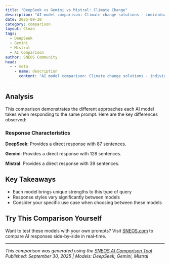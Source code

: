 ```yaml
---
title: "DeepSeek vs Gemini vs Mistral: Climate Change"
description: "AI model comparison: Climate change solutions - individual actions that matter..."
date: 2025-09-30
category: comparison
layout: Clean
tags:
  - DeepSeek
  - Gemini
  - Mistral
  - AI Comparison
author: SNEOS Community
head:
  - - meta
    - name: description
      content: "AI model comparison: Climate change solutions - individual actions that matter..."
---
```


<ChatComparison
  title="DeepSeek vs Gemini vs Mistral: Climate Change"
  prompt="Climate change solutions - individual actions that matter"
  :responses='{
    "DeepSeek": "Of course. This is a crucial topic. While systemic change from governments and corporations is essential, individual actions are far from meaningless. They matter for several powerful reasons:\n\n*   **Collective Impact:** When millions of people make small changes, it creates a massive shift in demand, culture, and political will.\n*   **Economic Signaling:** Your spending choices signal to the market what you value, driving innovation and investment in green technologies.\n*   **Social Influence:** Your actions influence your friends, family, and community, creating a ripple effect.\n*   **Personal Agency:** Taking action combats climate anxiety and empowers you to be part of the solution.\n\nHere are individual actions that have a significant impact, categorized for clarity.\n\n---\n\n### \uD83C\uDFE0 **At Home: Reduce Your Energy Footprint**\n\nThe energy used to power and heat our homes is a major source of emissions.\n\n1.  **Switch to Renewable Energy:** If possible, choose a green energy provider from your utility or install solar panels. This is one of the most impactful steps.\n2.  **Electrify Your Home:**\n    *   **Heat Pump:** Replace gas-powered furnaces and air conditioners with an electric heat pump (for both heating and cooling).\n    *   **Heat Pump Water Heater:** Swap your gas water heater for an efficient electric heat pump model.\n    *   **Induction Stovetop:** Ditch the gas stove for a faster, cleaner, and more efficient induction cooktop.\n3.  **Improve Efficiency:**\n    *   **Seal Leaks:** Weatherstrip doors and windows and seal gaps to prevent heat/cool air from escaping.\n    *   **Insulate:** Proper insulation in attics and walls drastically reduces energy needs.\n    *   **Smart Thermostat:** Install a programmable or smart thermostat (like Nest or Ecobee) to optimize heating and cooling when you\u0027re away or asleep.\n4.  **LED Lights:** Replace all incandescent and CFL bulbs with LEDs. They use up to 90% less energy.\n\n### \uD83D\uDE97 **Transportation: Rethink How You Move**\n\nTransportation is a leading source of emissions in many countries.\n\n1.  **Reduce Flying:** Aviation has a huge per-person footprint. For shorter trips, take a train or bus. When you do fly, choose non-stop flights (takeoffs and landings use the most fuel) and consider purchasing carbon offsets from a reputable provider.\n2.  **Drive Less:** Walk, bike, use public transportation, or carpool whenever possible.\n3.  **Drive Smart:** If you must drive:\n    *   **Go Electric:** The single biggest step a driver can take. EVs have a much lower lifetime carbon footprint, even accounting for manufacturing and the current energy grid.\n    *   **Maintain Your Car:** Keep tires properly inflated and get regular tune-ups to improve fuel efficiency.\n    *   **Drive Efficiently:** Avoid rapid acceleration and braking, and use cruise control on the highway.\n\n### \uD83C\uDF7D\uFE0F **Food: Change What You Eat**\n\nThe food system, from agriculture to transportation, is a massive emitter.\n\n1.  **Eat Less Meat and Dairy:** This is arguably the **most impactful personal choice** after energy and transport. Reducing consumption of red meat (beef and lamb) has the biggest effect, but all animal products have a higher footprint than plant-based foods. You don\u0027t have to go fully vegan; start with \u0022Meatless Mondays\u0022 or choose chicken/fish over beef.\n2.  **Reduce Food Waste:** Plan meals, store food properly, and compost scraps. Food in landfills produces methane, a potent greenhouse gas.\n3.  **Buy Local and Seasonal:** This reduces the \u0022food miles\u0022 associated with transportation. Shopping at farmers\u0027 markets is a great way to do this.\n4.  **Grow Your Own:** Even a small herb garden or a few vegetable plants can reduce your reliance on the industrial food system.\n\n### \uD83D\uDECD\uFE0F **Consumption: Buy Less, Choose Well**\n\nEvery product we buy has a \u0022carbon footprint\u0022 from its production, materials, and shipping.\n\n1.  **Embrace the \u00225 R\u0027s\u0022:** **Refuse** what you don\u0027t need, **Reduce** what you do need, **Reuse** what you can, **Repair** what\u0027s broken, and **Recycle/Compost** the rest.\n2.  **Fast Fashion is Out:** The fashion industry is a major polluter. Buy fewer, higher-quality clothes that last. Support sustainable brands, shop secondhand, and repair clothing.\n3.  **Minimize Single-Use Plastics:** Bring your own bags, bottles, cups, and containers. Choose products with minimal or no plastic packaging.\n4.  **Think Before You Buy:** Ask yourself if you *truly* need an item. Prioritize experiences over possessions.\n\n### \uD83D\uDCAC **Citizen and Community Action: Amplify Your Voice**\n\nThis is where individual action scales to create systemic change.\n\n1.  **Talk About It:** Have respectful conversations with friends and family about climate change and what you\u0027re doing. Normalize the topic.\n2.  **Vote:** At every level (local, state, national), vote for leaders who have strong, science-based climate plans. This is **incredibly important**.\n3.  **Engage in Civic Action:** Contact your elected representatives to voice your support for climate policies (carbon pricing, renewable energy incentives, public transit funding). Attend town halls.\n4.  **Support Organizations:** Donate to or volunteer with organizations working on climate solutions, such as The Nature Conservancy, Union of Concerned Scientists, Sunrise Movement, or local environmental groups.\n\n---\n\n### The Bottom Line: Focus on the High-Impact Actions\n\nYou don\u0027t have to be perfect. The goal is progress, not perfection. Start with the changes that are feasible for you.\n\n**The most impactful actions for most individuals in developed countries are, in rough order:**\n\n1.  **Living car-free** or switching to an **electric vehicle**.\n2.  **Switching to a clean energy provider** for your home.\n3.  **Reducing air travel**.\n4.  **Shifting to a plant-rich diet**.\n5.  **Electrifying your home** (heat pump, water heater, stove).\n\nBy focusing on these key areas, your individual actions will truly matter, contributing to the collective momentum needed to address the climate crisis.",
    "Gemini": "Okay, let\u0027s break down individual actions that can make a real difference in addressing climate change. It\u0027s easy to feel overwhelmed, but remember that collective individual actions *do* add up and send important signals to businesses and governments. Here\u0027s a categorized list with explanations and why they matter:\n\n**1. Transportation Choices:**\n\n*   **Walk, Bike, or Use Public Transport More Often:**\n    *   **Why it matters:** Cars and trucks are major sources of greenhouse gas emissions.  Choosing alternative transportation significantly reduces your carbon footprint.\n    *   **Specific Actions:** Walk or bike for short errands. Utilize buses, trains, subways, or trams for longer commutes.  Consider carpooling or ride-sharing. Advocate for better public transportation infrastructure in your community.\n*   **Drive Less and Drive Efficiently:**\n    *   **Why it matters:** Even if you can\u0027t eliminate driving entirely, reducing mileage and driving efficiently makes a difference.\n    *   **Specific Actions:** Combine errands into one trip. Plan routes to avoid traffic. Keep your tires properly inflated. Avoid aggressive driving (speeding, rapid acceleration/braking). Get regular car maintenance.\n*   **Consider an Electric Vehicle (EV) or Hybrid:**\n    *   **Why it matters:** EVs produce zero tailpipe emissions.  Hybrids significantly reduce gasoline consumption.  The environmental benefit is greatest when EVs are powered by renewable energy sources.\n    *   **Specific Actions:** Research EVs and hybrids to see if they fit your needs and budget.  Investigate government incentives and tax credits.  If you can\u0027t afford a new EV, consider a used one.\n*   **Fly Less:**\n    *   **Why it matters:** Air travel has a very high carbon footprint per passenger mile.\n    *   **Specific Actions:** Opt for train or bus travel when feasible. Choose direct flights (they\u0027re more fuel-efficient). Consider virtual meetings instead of in-person travel. Offset your carbon emissions when you do fly (though this is not a perfect solution).\n\n**2. Energy Consumption at Home:**\n\n*   **Reduce Energy Usage:**\n    *   **Why it matters:** Reducing your overall energy consumption lowers the demand for electricity, which often comes from fossil fuel-powered power plants.\n    *   **Specific Actions:** Turn off lights when you leave a room. Unplug electronics when not in use (they often draw \u0022phantom power\u0022). Use power strips to easily turn off multiple devices. Wash clothes in cold water. Air-dry clothes instead of using a dryer. Take shorter, cooler showers.\n*   **Improve Energy Efficiency:**\n    *   **Why it matters:** Energy-efficient appliances and home improvements reduce the amount of energy needed to perform the same tasks.\n    *   **Specific Actions:** Switch to LED light bulbs. Install a programmable thermostat. Insulate your home properly (attic, walls, windows). Seal air leaks around doors and windows. Upgrade to Energy Star appliances when replacing old ones.\n*   **Switch to Renewable Energy:**\n    *   **Why it matters:** Renewable energy sources like solar and wind produce little to no greenhouse gas emissions.\n    *   **Specific Actions:** Install solar panels on your roof.  Purchase electricity from a renewable energy provider (if available in your area). Participate in community solar programs.\n*   **Consider a Smart Thermostat:**\n    *   **Why it matters:** Smart thermostats learn your heating and cooling patterns and automatically adjust the temperature to save energy.\n    *   **Specific Actions:** Research and install a smart thermostat. Program it to adjust the temperature when you\u0027re away or asleep.\n\n**3. Food Choices:**\n\n*   **Eat Less Meat, Especially Red Meat:**\n    *   **Why it matters:** Livestock production is a significant source of greenhouse gas emissions, especially methane.  Red meat (beef and lamb) has the highest carbon footprint.\n    *   **Specific Actions:** Reduce your meat consumption by having \u0022meatless Mondays\u0022 or other meat-free days. Choose chicken, fish, or plant-based protein sources (beans, lentils, tofu) more often.  Explore vegetarian and vegan recipes.\n*   **Reduce Food Waste:**\n    *   **Why it matters:** Food waste contributes to greenhouse gas emissions in landfills.  It also wastes the resources (water, energy, land) used to produce the food.\n    *   **Specific Actions:** Plan your meals carefully.  Buy only what you need.  Store food properly to prevent spoilage.  Use leftovers creatively.  Compost food scraps.\n*   **Buy Local and Seasonal Food:**\n    *   **Why it matters:** Transporting food long distances requires energy and generates emissions.  Seasonal food often requires less energy to grow.\n    *   **Specific Actions:** Shop at farmers\u0027 markets or local grocery stores that source from local farms.  Choose fruits and vegetables that are in season in your region.  Consider growing your own food.\n*   **Consider the Environmental Impact of Different Foods:**\n    *   **Why it matters:** Different foods have different carbon footprints. Being aware of these differences can help you make more sustainable choices.\n    *   **Specific Actions:** Research the environmental impact of different foods. Choose foods that are produced sustainably. Look for certifications like organic and Fair Trade.\n\n**4. Consumption and Waste:**\n\n*   **Reduce, Reuse, Recycle:**\n    *   **Why it matters:** Reducing consumption lowers the demand for new products, which require energy and resources to produce. Reusing extends the life of products and reduces waste. Recycling conserves resources and reduces landfill waste.\n    *   **Specific Actions:** Avoid single-use plastics.  Bring your own reusable bags, water bottles, and coffee cups.  Buy products with minimal packaging.  Repair items instead of replacing them.  Donate unwanted items to charity.  Recycle properly.\n*   **Buy Less Stuff:**\n    *   **Why it matters:**  The production and transportation of goods contribute significantly to greenhouse gas emissions.  Consuming less reduces your overall environmental impact.\n    *   **Specific Actions:** Before buying something new, ask yourself if you really need it.  Consider buying used or refurbished items.  Borrow or rent items that you only need occasionally.\n*   **Choose Sustainable Products:**\n    *   **Why it matters:** Some products are made with more sustainable materials and processes than others.\n    *   **Specific Actions:** Look for products made from recycled materials. Choose products that are durable and long-lasting.  Support companies that are committed to sustainability.\n*   **Compost:**\n    *   **Why it matters:** Composting reduces the amount of organic waste sent to landfills, where it decomposes and releases methane, a potent greenhouse gas. Composting also creates nutrient-rich soil that can be used in gardens.\n    *   **Specific Actions:** Start a compost bin in your backyard.  Participate in a community composting program.\n\n**5. Advocacy and Education:**\n\n*   **Talk About Climate Change:**\n    *   **Why it matters:**  Talking about climate change helps to raise awareness and normalize the issue.  It can also inspire others to take action.\n    *   **Specific Actions:**  Discuss climate change with your friends, family, and colleagues.  Share information about climate change on social media.  Write letters to the editor of your local newspaper.\n*   **Support Climate-Friendly Policies and Politicians:**\n    *   **Why it matters:**  Government policies can play a crucial role in addressing climate change.\n    *   **Specific Actions:**  Vote for candidates who support climate action.  Contact your elected officials and urge them to support climate-friendly policies.  Participate in climate rallies and protests.\n*   **Educate Yourself and Others:**\n    *   **Why it matters:**  Understanding the science of climate change and the solutions available is essential for taking effective action.\n    *   **Specific Actions:**  Read books, articles, and reports about climate change.  Attend lectures and workshops.  Share information with others.\n*   **Support Organizations Working on Climate Solutions:**\n    *   **Why it matters:** Many organizations are working hard to address climate change.  Supporting them financially or through volunteer work can amplify your impact.\n    *   **Specific Actions:**  Donate to climate change charities.  Volunteer for environmental organizations.\n\n**Important Considerations:**\n\n*   **Systemic Change is Crucial:** While individual actions are important, they are not enough to solve climate change. We also need systemic changes, such as government policies that incentivize renewable energy and discourage fossil fuels, and corporate commitments to reduce emissions.  Individual actions help create the demand and political will for these larger changes.\n*   **Focus on the Biggest Impact:** Not all actions are created equal. Reducing meat consumption and transportation choices often have a bigger impact than, say, changing your lightbulbs (though every little bit helps!). Focus your efforts where you can make the biggest difference.\n*   **Be Realistic and Sustainable:** Choose actions that you can realistically maintain over the long term.  Don\u0027t try to change everything at once.  Start with a few small steps and gradually incorporate more sustainable practices into your life.\n*   **Don\u0027t Fall into the Trap of \u0022Eco-Guilt\u0022:**  Do what you can, but don\u0027t beat yourself up if you can\u0027t be perfect. The goal is progress, not perfection.\n*   **Intersectionality:** Consider how climate change intersects with other social and economic issues.  Support solutions that address both climate change and inequality.\n\nBy taking these actions, you can reduce your carbon footprint, inspire others, and help create a more sustainable future. Remember that every action, no matter how small, contributes to the larger effort. Good luck!\n",
    "Mistral": "Addressing climate change requires collective effort, but individual actions can also make a significant difference. Here are some impactful steps you can take:\n\n1. **Reduce Energy Consumption**:\n   - **Energy Efficiency**: Use energy-efficient appliances and light bulbs. Turn off lights and electronics when not in use.\n   - **Heating and Cooling**: Adjust your thermostat to use less energy. Consider using a programmable thermostat.\n   - **Renewable Energy**: If possible, switch to renewable energy sources like solar or wind power.\n\n2. **Transportation**:\n   - **Public Transportation**: Use public transit, carpool, bike, or walk instead of driving alone.\n   - **Electric Vehicles**: Consider switching to an electric or hybrid vehicle.\n   - **Fly Less**: Reduce air travel, especially for short distances.\n\n3. **Dietary Choices**:\n   - **Plant-Based Diet**: Reduce consumption of meat and dairy, which have higher carbon footprints.\n   - **Local and Seasonal Foods**: Buy locally produced and seasonal foods to reduce the carbon footprint associated with transportation.\n\n4. **Waste Reduction**:\n   - **Recycle and Compost**: Recycle materials and compost organic waste to reduce landfill waste.\n   - **Reduce Plastic Use**: Avoid single-use plastics and opt for reusable items.\n   - **Minimalism**: Buy only what you need and consider second-hand items.\n\n5. **Water Conservation**:\n   - **Efficient Use**: Fix leaks, use low-flow showerheads, and turn off the tap when brushing your teeth.\n   - **Rainwater Harvesting**: Collect rainwater for gardening or other uses.\n\n6. **Sustainable Living**:\n   - **Eco-Friendly Products**: Choose products with minimal packaging and made from sustainable materials.\n   - **Support Sustainable Businesses**: Buy from companies that prioritize environmental sustainability.\n\n7. **Education and Advocacy**:\n   - **Stay Informed**: Keep up-to-date with the latest climate science and solutions.\n   - **Advocate**: Speak up about climate change and support policies that address it.\n   - **Community Involvement**: Join local environmental groups and participate in community initiatives.\n\n8. **Plant Trees**:\n   - **Afforestation**: Plant trees in your garden or support reforestation projects.\n   - **Urban Greening**: Advocate for more green spaces in urban areas.\n\n9. **Reduce Carbon Footprint**:\n   - **Carbon Offsets**: Consider purchasing carbon offsets to balance your emissions.\n   - **Energy Audits**: Conduct an energy audit of your home to identify areas for improvement.\n\n10. **Support Renewable Energy**:\n    - **Investments**: Invest in renewable energy projects or companies.\n    - **Policy Support**: Advocate for policies that promote renewable energy and reduce fossil fuel use.\n\nBy taking these actions, you can contribute to reducing your carbon footprint and help mitigate climate change. Every small step counts, and collective individual efforts can lead to significant positive impacts."
  }'
  published-date="22:46"
/>

## Analysis

This comparison demonstrates the different approaches each AI model takes when responding to the same prompt. Here are the key differences observed:

### Response Characteristics

**DeepSeek**: Provides a direct response with 87 sentences. 

**Gemini**: Provides a direct response with 128 sentences. 

**Mistral**: Provides a direct response with 39 sentences. 

## Key Takeaways

- Each model brings unique strengths to this type of query
- Response styles vary significantly between models
- Consider your specific use case when choosing between these models

## Try This Comparison Yourself

Want to test these models with your own prompts? Visit [SNEOS.com](https://sneos.com) to compare AI responses side-by-side in real-time.

---

*This comparison was generated using the [SNEOS AI Comparison Tool](https://sneos.com)*
*Published: September 30, 2025 | Models: DeepSeek, Gemini, Mistral*
